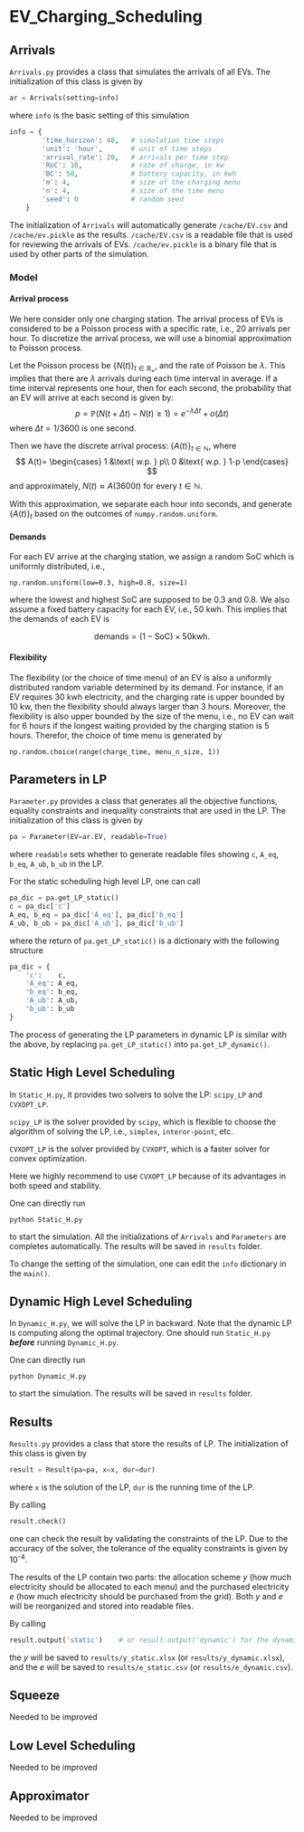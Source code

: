 # EV_Charging_Scheduling


## Arrivals
`Arrivals.py` provides a class that simulates the arrivals of all EVs. The initialization of this class is given by
```python
ar = Arrivals(setting=info)
```
where `info` is the basic setting of this simulation
```python
info = {
        'time_horizon': 48,   # simulation time steps
        'unit': 'hour',       # unit of time steps 
        'arrival_rate': 20,   # arrivals per time step
        'RoC': 10,            # rate of charge, in kw
        'BC': 50,             # battery capacity, in kwh
        'm': 4,               # size of the charging menu
        'n': 4,               # size of the time menu
        'seed': 0             # random seed
    }
```

The initialization of `Arrivals` will automatically generate `/cache/EV.csv` and `/cache/ev.pickle` as the results. `/cache/EV.csv` is a readable file that is used for reviewing the arrivals of EVs. `/cache/ev.pickle` is a binary file that is used by other parts of the simulation.

### Model
#### Arrival process
We here consider only one charging station. The arrival process of EVs is considered to be a Poisson process with a specific rate, i.e., 20 arrivals per hour. To discretize the arrival process, we will use a binomial approximation to Poisson process.

Let the Poisson process be $\{N(t)\}_{t\in\mathbb{R}_+}$, and the rate of Poisson be $\lambda$. This implies that there are $\lambda$ arrivals during each time interval in average. If a time interval represents one hour, then for each second, the probability that an EV will arrive at each second is given by:
$$p=\mathbb{P}\left(N(t+\Delta t)-N(t)\geq 1\right)=e^{-\lambda \Delta t} + o\left(\Delta t\right)$$
where $\Delta t=1/3600$ is one second.

Then we have the discrete arrival process: $\{A(t)\}_{t\in\mathbb N}$, where
$$ A(t)=
\begin{cases}
1 &\text{ w.p. } p\\
0 &\text{ w.p. } 1-p
\end{cases}
$$
and approximately, ${N(t)}\approx A(3600t)$ for every $t\in\mathbb{N}$.

With this approximation, we separate each hour into seconds, and generate $\{A(t)\}_t$ based on the outcomes of `numpy.random.uniform`.

#### Demands
For each EV arrive at the charging station, we assign a random SoC which is uniformly distributed, i.e.,

`np.random.uniform(low=0.3, high=0.8, size=1)`

where the lowest and highest SoC are supposed to be 0.3 and 0.8. We also assume a fixed battery capacity for each EV, i.e., 50 kwh. This implies that the demands of each EV is

$$\text{demands}=(1-\text{SoC})\times50\text{kwh}.$$


#### Flexibility
The flexibility (or the choice of time menu) of an EV is also a uniformly distributed random variable determined by its demand. For instance, if an EV requires 30 kwh electricity, and the charging rate is upper bounded by 10 kw, then the flexibility should always larger than 3 hours. Moreover, the flexibility is also upper bounded by the size of the menu, i.e., no EV can wait for 6 hours if the longest waiting provided by the charging station is 5 hours. Therefor, the choice of time menu is generated by

`np.random.choice(range(charge_time, menu_n_size, 1))`


## Parameters in LP
`Parameter.py` provides a class that generates all the objective functions, equality constraints and inequality constraints that are used in the LP. The initialization of this class is given by
```python
pa = Parameter(EV=ar.EV, readable=True)
```
where `readable` sets whether to generate readable files showing `c`, `A_eq`, `b_eq`, `A_ub`, `b_ub` in the LP.

For the static scheduling high level LP, one can call
```python
pa_dic = pa.get_LP_static()
c = pa_dic['c']
A_eq, b_eq = pa_dic['A_eq'], pa_dic['b_eq']
A_ub, b_ub = pa_dic['A_ub'], pa_dic['b_ub']
```
where the return of `pa.get_LP_static()` is a dictionary with the following structure
```python
pa_dic = {
    'c':    c,
    'A_eq': A_eq,
    'b_eq': b_eq,
    'A_ub': A_ub,
    'b_ub': b_ub
}
```

The process of generating the LP parameters in dynamic LP is similar with the above, by replacing `pa.get_LP_static()` into `pa.get_LP_dynamic()`.


## Static High Level Scheduling
In `Static_H.py`, it provides two solvers to solve the LP: `scipy_LP` and `CVXOPT_LP`.

`scipy_LP` is the solver provided by `scipy`, which is flexible to choose the algorithm of solving the LP, i.e., `simplex`, `interor-point`, etc.

`CVXOPT_LP` is the solver provided by `CVXOPT`, which is a faster solver for convex optimization.

Here we highly recommend to use `CVXOPT_LP` because of its advantages in both speed and stability.

One can directly run
```shell
python Static_H.py
```
to start the simulation. All the initializations of `Arrivals` and `Parameters` are completes automatically. The results will be saved in `results` folder.

To change the setting of the simulation, one can edit the `info` dictionary in the `main()`.


## Dynamic High Level Scheduling
In `Dynamic_H.py`, we will solve the LP in backward. Note that the dynamic LP is computing along the optimal trajectory. One should run `Static_H.py` __*before*__ running `Dynamic_H.py`.


One can directly run
```shell
python Dynamic_H.py
```
to start the simulation. The results will be saved in `results` folder.


## Results
`Results.py` provides a class that store the results of LP. The initialization of this class is given by
```python
result = Result(pa=pa, x=x, dur=dur)
```
where `x` is the solution of the LP, `dur` is the running time of the LP.

By calling
```python
result.check()
```
one can check the result by validating the constraints of the LP. Due to the accuracy of the solver, the tolerance of the equality constraints is given by 10<sup>-4</sup>.

The results of the LP contain two parts: the allocation scheme $y$ (how much electricity should be allocated to each menu) and the purchased electricity $e$ (how much electricity should be purchased from the grid). Both $y$ and $e$ will be reorganized and stored into readable files.

By calling 
```python
result.output('static')    # or result.output('dynamic') for the dynamic LP
```
the $y$ will be saved to `results/y_static.xlsx` (or `results/y_dynamic.xlsx`), and the $e$
will be saved to `results/e_static.csv` (or `results/e_dynamic.csv`).


## Squeeze
Needed to be improved


## Low Level Scheduling
Needed to be improved


## Approximator
Needed to be improved